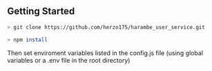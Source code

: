 ## Getting Started

``` bash
> git clone https://github.com/herzo175/harambe_user_service.git

> npm install
````

Then set enviroment variables listed in the config.js file 
(using global variables or a .env file in the root directory)